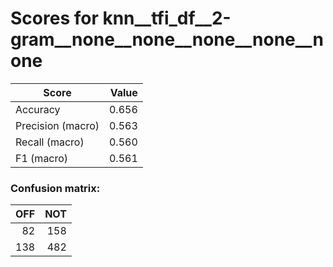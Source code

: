 # Scores for knn__tfi_df__2-gram__none__none__none__none__none
|      Score      |Value|
|-----------------|----:|
|Accuracy         |0.656|
|Precision (macro)|0.563|
|Recall (macro)   |0.560|
|F1 (macro)       |0.561|

### Confusion matrix:
|OFF|NOT|
|--:|--:|
| 82|158|
|138|482|
